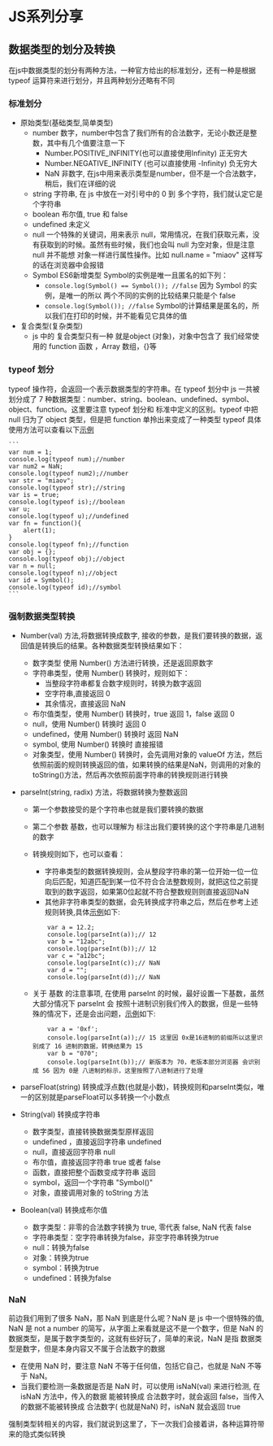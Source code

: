 # JS系列分享
## 数据类型的划分及转换
在js中数据类型的划分有两种方法，一种官方给出的标准划分，还有一种是根据 typeof 运算符来进行划分，并且两种划分还略有不同

### 标准划分
- 原始类型(基础类型,简单类型)
	- number 数字，number中包含了我们所有的合法数字，无论小数还是整数，其中有几个值要注意一下
		- Number.POSITIVE_INFINITY(也可以直接使用Infinity) 正无穷大
		- Number.NEGATIVE_INFINITY (也可以直接使用 -Infinity) 负无穷大
		- NaN 非数字, 在js中用来表示类型是number，但不是一个合法数字，稍后，我们在详细的说
	- string 字符串, 在 js 中放在一对引号中的 0 到 多个字符，我们就认定它是个字符串
	- boolean 布尔值, true 和 false
	- undefined 未定义
	- null 一个特殊的关键词，用来表示 null，常用情况，在我们获取元素，没有获取到的时候。虽然有些时候，我们也会叫 null 为空对象，但是注意 null 并不能想 对象一样进行属性操作。比如 null.name = "miaov" 这样写的话在浏览器中会报错
	- Symbol ES6新增类型 Symbol的实例是唯一且匿名的如下列：
		- `console.log(Symbol() == Symbol()); //false` 因为 Symbol 的实例，是唯一的所以 两个不同的实例的比较结果只能是个 false
		- `console.log(Symbol()); //false` Symbol的计算结果是匿名的，所以我们在打印的时候，并不能看见它具体的值
- 复合类型(复杂类型)
	- js 中的 复合类型只有一种 就是object (对象)，对象中包含了 我们经常使用的 function 函数 ，Array 数组，{}等

### typeof 划分	

typeof 操作符，会返回一个表示数据类型的字符串。在 typeof 划分中 js 一共被划分成了 7 种数据类型：number、string、boolean、undefined、symbol、object、function。这里要注意 typeof 划分和 标准中定义的区别。typeof 中把 null 归为了 object 类型，但是把 function 单拎出来变成了一种类型
typeof 具体使用方法可以查看以下[示例](typeof.html)

	```
	var num = 1;
	console.log(typeof num);//number
	var num2 = NaN;
	console.log(typeof num2);//number
	var str = "miaov";
	console.log(typeof str);//string
	var is = true;
	console.log(typeof is);//boolean
	var u;
	console.log(typeof u);//undefined
	var fn = function(){
		alert(1);
	}  
	console.log(typeof fn);//function
	var obj = {};
	console.log(typeof obj);//object
	var n = null;
	console.log(typeof n);//object
	var id = Symbol();
	console.log(typeof id);//symbol
	```

### 强制数据类型转换

- Number(val) 方法,将数据转换成数字, 接收的参数，是我们要转换的数据，返回值是转换后的结果。各种数据类型转换结果如下：
	- 数字类型 使用 Number() 方法进行转换，还是返回原数字
	- 字符串类型，使用 Number() 转换时，规则如下：
		- 当整段字符串都复合数字规则时，转换为数字返回
		- 空字符串,直接返回 0
		- 其余情况，直接返回 NaN
	- 布尔值类型，使用 Number() 转换时，true 返回 1，false 返回 0
	- null，使用 Number() 转换时 返回 0
	- undefined，使用 Number() 转换时 返回 NaN
	- symbol, 使用 Number() 转换时 直接报错
	- 对象类型，使用 Number() 转换时，会先调用对象的 valueOf 方法，然后依照前面的规则转换返回的值，如果转换的结果是NaN，则调用的对象的toString()方法，然后再次依照前面字符串的转换规则进行转换
- parseInt(string, radix) 方法，将数据转换为整数返回
	- 第一个参数接受的是个字符串也就是我们要转换的数据
	- 第二个参数 基数，也可以理解为 标注出我们要转换的这个字符串是几进制的数字	 
	- 转换规则如下，也可以查看：
		- 字符串类型的数据转换规则，会从整段字符串的第一位开始一位一位向后匹配，知道匹配到某一位不符合合法整数规则，就把这位之前提取到的数字返回，如果第0位起就不符合整数规则则直接返回NaN
		- 其他非字符串类型的数据，会先转换成字符串之后，然后在参考上述规则转换,具体[示例](parseint.html)如下:

		```
			var a = 12.2;
			console.log(parseInt(a));// 12
			var b = "12abc";
			console.log(parseInt(b));// 12	
			var c = "a12bc";
			console.log(parseInt(c));// NaN
			var d = "";
			console.log(parseInt(d));// NaN
		```

	- 关于 基数 的注意事项, 在使用 parseInt 的时候，最好设置一下基数，虽然大部分情况下 parseInt 会 按照十进制识别我们传入的数据，但是一些特殊的情况下，还是会出问题，[示例](radix.html)如下:

		```
			var a = '0xf';
			console.log(parseInt(a));// 15 这里因 0x是16进制的前缀所以这里识别成了 16 进制的数据，转换结果为 15
			var b = "070";
			console.log(parseInt(b));// 新版本为 70，老版本部分浏览器 会识别成 56 因为 0是 八进制的标示，这里按照了八进制进行了处理	
		```
- parseFloat(string) 转换成浮点数(也就是小数)，转换规则和parseInt类似，唯一的区别就是parseFloat可以多转换一个小数点	

- String(val) 转换成字符串
	- 数字类型，直接转换数据类型原样返回	
	- undefined ，直接返回字符串 undefined
	- null，直接返回字符串 null
	- 布尔值，直接返回字符串 true 或者 false
	- 函数，直接把整个函数变成字符串 返回
	- symbol，返回一个字符串 "Symbol()"
	- 对象，直接调用对象的 toString 方法

- Boolean(val) 转换成布尔值
	- 数字类型：非零的合法数字转换为 true, 零代表 false, NaN 代表 false
	- 字符串类型：空字符串转换为false，非空字符串转换为true
	- null：转换为false
	- 对象：转换为true
	- symbol：转换为true
	- undefined：转换为false 		

### NaN

前边我们用到了很多 NaN，那 NaN 到底是什么呢？NaN 是 js 中一个很特殊的值, NaN 是 not a number 的简写，从字面上来看就是这不是一个数字，但是 NaN 的数据类型，是属于数字类型的，这就有些好玩了，简单的来说，NaN 是指 数据类型是数字，但是本身内容又不属于合法数字的数据

- 在使用 NaN 时，要注意 NaN 不等于任何值，包括它自己，也就是 NaN 不等于 NaN。
- 当我们要检测一条数据是否是 NaN 时，可以使用 isNaN(val) 来进行检测, 在 isNaN 方法中，传入的数据 能被转换成 合法数字时，就会返回 false，当传入的数据不能被转换成 合法数字( 也就是NaN) 时，isNaN 就会返回 true 

强制类型转相关的内容，我们就说到这里了，下一次我们会接着讲，各种运算符带来的隐式类似转换
